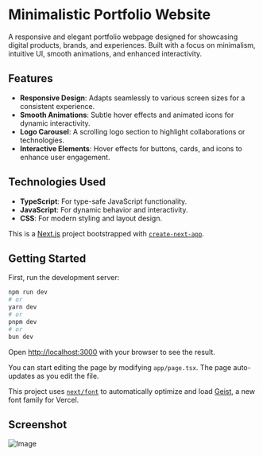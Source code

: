 # Minimalistic Portfolio Website  

A responsive and elegant portfolio webpage designed for showcasing digital products, brands, and experiences. Built with a focus on minimalism, intuitive UI, smooth animations, and enhanced interactivity.  

## Features  
- **Responsive Design**: Adapts seamlessly to various screen sizes for a consistent experience.  
- **Smooth Animations**: Subtle hover effects and animated icons for dynamic interactivity.  
- **Logo Carousel**: A scrolling logo section to highlight collaborations or technologies.  
- **Interactive Elements**: Hover effects for buttons, cards, and icons to enhance user engagement.  

## Technologies Used  
- **TypeScript**: For type-safe JavaScript functionality.  
- **JavaScript**: For dynamic behavior and interactivity.  
- **CSS**: For modern styling and layout design.  

This is a [Next.js](https://nextjs.org) project bootstrapped with [`create-next-app`](https://nextjs.org/docs/app/api-reference/cli/create-next-app).

## Getting Started

First, run the development server:

```bash
npm run dev
# or
yarn dev
# or
pnpm dev
# or
bun dev
```

Open [http://localhost:3000](http://localhost:3000) with your browser to see the result.

You can start editing the page by modifying `app/page.tsx`. The page auto-updates as you edit the file.

This project uses [`next/font`](https://nextjs.org/docs/app/building-your-application/optimizing/fonts) to automatically optimize and load [Geist](https://vercel.com/font), a new font family for Vercel.


## Screenshot
![Image](https://github.com/user-attachments/assets/ac3d2401-aed7-46f1-9e33-b162aa536051)


